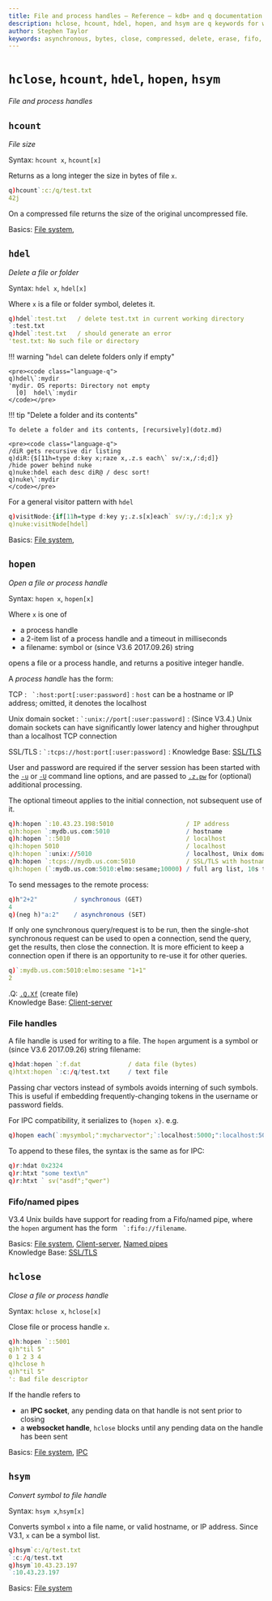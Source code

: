 ```yaml
---
title: File and process handles – Reference – kdb+ and q documentation
description: hclose, hcount, hdel, hopen, and hsym are q keywords for working with file and process handles.
author: Stephen Taylor
keywords: asynchronous, bytes, close, compressed, delete, erase, fifo, file, filehandle, filepath, filesize, filesystem, folder, handle, hclose, hcount, hdel, hopen, hostname, hsym, ip address, ipc, kdb+, named pipe, open, os, pipe, port, process, q, query, request, size, socket, ssl, symbol, timeout, tls
---
```

# `hclose`, `hcount`, `hdel`, `hopen`, `hsym`

_File and process handles_




## `hcount`

_File size_

Syntax: `hcount x`, `hcount[x]`

Returns as a long integer the size in bytes of file `x`.

```q
q)hcount`:c:/q/test.txt
42j
```

On a compressed file returns the size of the original uncompressed file.

<i class="far fa-hand-point-right"></i>
Basics: [File system](../basics/files.md), 


## `hdel`

_Delete a file or folder_

Syntax: `hdel x`, `hdel[x]`

Where `x` is a file or folder symbol, deletes it.

```q
q)hdel`:test.txt   / delete test.txt in current working directory
`:test.txt
q)hdel`:test.txt   / should generate an error
'test.txt: No such file or directory
```

!!! warning "`hdel` can delete folders only if empty"

    <pre><code class="language-q">
    q)hdel\`:mydir
    '​mydir​. OS reports: Directory not empty
      [0]  hdel\`:​mydir​
    </code></pre>

!!! tip "Delete a folder and its contents"

    To delete a folder and its contents, [recursively](dotz.md)

    <pre><code class="language-q">
    ​/diR gets recursive dir listing​
    q)diR:{$[11h=type d:key x;raze x,.z.s each\` sv/:x,/:d;d]}
    ​/hide power behind nuke​
    q)​nuke:hdel​ ​each​ ​​desc diR​@​ / desc sort!​
    ​q)nuke\`:mydir
    </code></pre>

For a general visitor pattern with `hdel`

```q
​q)visitNode:{if[11h=type d:key y;.z.s[x]each` sv/:y,/:d;];x y}
q)nuke:visitNode[hdel]
```

<i class="far fa-hand-point-right"></i>
Basics: [File system](../basics/files.md), 


## `hopen`

_Open a file or process handle_

Syntax: `hopen x`, `hopen[x]`

Where `x` is one of 

-   a process handle
-   a 2-item list of a process handle and a timeout in milliseconds
-   a filename: symbol or (since V3.6 2017.09.26) string

opens a file or a process handle, and returns a positive integer handle.

A _process handle_ has the form:

TCP
: `` `:host:port[:user:password]`` 
: `host` can be a hostname or IP address; omitted, it denotes the localhost

Unix domain socket
: `` `:unix://port[:user:password] `` 
: (Since V3.4.) Unix domain sockets can have significantly lower latency and higher throughput than a localhost TCP connection

SSL/TLS
: `` `:tcps://host:port[:user:password] `` 
: <i class="far fa-hand-point-right"></i> Knowledge Base: [SSL/TLS](../kb/ssl.md)

User and password are required if the server session has been started with the [`-u`](../basics/cmdline.md#-u-usr-pwd-local) or [`-U`](../basics/cmdline.md#-u-usr-pwd) command line options, and are passed to [`.z.pw`](dotz.md#zpw-validate-user) for (optional) additional processing.

The optional timeout applies to the initial connection, not subsequent use of it.

```q
q)h:hopen `:10.43.23.198:5010                    / IP address
q)h:hopen `:mydb.us.com:5010                     / hostname
q)h:hopen `::5010                                / localhost
q)h:hopen 5010                                   / localhost
q)h:hopen `:unix://5010                          / localhost, Unix domain socket
q)h:hopen `:tcps://mydb.us.com:5010              / SSL/TLS with hostname
q)h:hopen (`:mydb.us.com:5010:elmo:sesame;10000) / full arg list, 10s timeout
```

To send messages to the remote process:

```q
q)h"2+2"          / synchronous (GET)   
4
q)(neg h)"a:2"    / asynchronous (SET)
```

If only one synchronous query/request is to be run, then the single-shot synchronous request can be used to open a connection, send the query, get the results, then close the connection. It is more efficient to keep a connection open if there is an opportunity to re-use it for other queries.

```q
q)`:mydb.us.com:5010:elmo:sesame "1+1"
2
```

<i class="far fa-hand-point-right"></i> 
.Q: [`.Q.Xf`](dotq.md#qxf-create-file) (create file)  
Knowledge Base: [Client-server](../kb/client-server.md)


### File handles

A file handle is used for writing to a file. The `hopen` argument is a symbol or (since V3.6 2017.09.26) string filename:

```q
q)hdat:hopen `:f.dat             / data file (bytes)
q)htxt:hopen `:c:/q/test.txt     / text file
```

Passing char vectors instead of symbols avoids interning of such symbols.
This is useful if embedding frequently-changing tokens in the username or password fields.

For IPC compatibility, it serializes to `{hopen x}`. e.g.

```q
q)hopen each(`:mysymbol;":mycharvector";`:localhost:5000;":localhost:5000";(`:localhost:5000;1000);(":localhost:5000";1000))
```

To append to these files, the syntax is the same as for IPC:

```q
q)r:hdat 0x2324
q)r:htxt "some text\n"
q)r:htxt ` sv("asdf";"qwer")
```


### Fifo/named pipes

V3.4 Unix builds have support for reading from a Fifo/named pipe, where the `hopen` argument has the form `` `:fifo://filename``.

<i class="far fa-hand-point-right"></i> 
Basics: [File system](../basics/files.md),
[Client-server](../kb/client-server.md), 
[Named pipes](../kb/named-pipes.md)  
Knowledge Base: [SSL/TLS](../kb/ssl.md)



## `hclose`

_Close a file or process handle_

Syntax: `hclose x`, `hclose[x]`

Close file or process handle `x`.

```q
q)h:hopen `::5001
q)h"til 5"
0 1 2 3 4
q)hclose h
q)h"til 5"
': Bad file descriptor
```

If the handle refers to 

-   an **IPC socket**, any pending data on that handle is not sent prior to closing
-   a **websocket handle**, `hclose` blocks until any pending data on the handle has been sent

<i class="far fa-hand-point-right"></i>
Basics: [File system](../basics/files.md), 
[IPC](../basics/ipc.md)


## `hsym`

_Convert symbol to file handle_

Syntax: `hsym x`,`hsym[x]`

Converts symbol `x` into a file name, or valid hostname, or IP address. Since V3.1, `x` can be a symbol list.

```q
q)hsym`c:/q/test.txt
`:c:/q/test.txt
q)hsym`10.43.23.197
`:10.43.23.197
```


<i class="far fa-hand-point-right"></i>
Basics: [File system](../basics/files.md)

